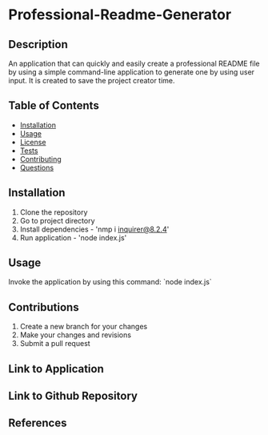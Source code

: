 # Professional-Readme-Generator

## Description
An application that can quickly and easily create a professional README file by using a simple command-line application to generate one by using user input. It is created to save the project creator time.

## Table of Contents

  - [Installation](#installation)
  - [Usage](#usage)
  - [License](#license)
  - [Tests](#tests)
  - [Contributing](#contributing)
  - [Questions](#questions)

## Installation

  1. Clone the repository 
  2. Go to project directory 
  3. Install dependencies - 'nmp i inquirer@8.2.4'
  4. Run application - 'node index.js'

  ## Usage

Invoke the application by using this command: \`node index.js\`

## Contributions

1. Create a new branch for your changes
2. Make your changes and revisions
3. Submit a pull request

## Link to Application

## Link to Github Repository

## References